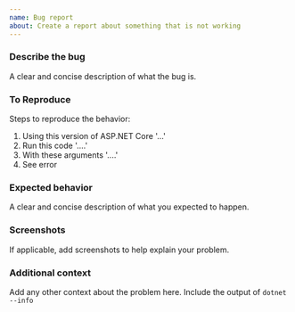 ```yaml
---
name: Bug report
about: Create a report about something that is not working
---
```


### Describe the bug
A clear and concise description of what the bug is.

### To Reproduce
Steps to reproduce the behavior:
1. Using this version of ASP.NET Core '...'
2. Run this code '....'
3. With these arguments '....'
4. See error

### Expected behavior
A clear and concise description of what you expected to happen.

### Screenshots
If applicable, add screenshots to help explain your problem.

### Additional context
Add any other context about the problem here.
Include the output of `dotnet --info`

